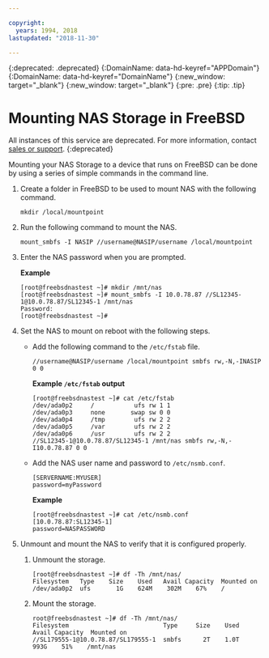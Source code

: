 ```yaml
---

copyright:
  years: 1994, 2018
lastupdated: "2018-11-30"

---
```

{:deprecated: .deprecated}
{:DomainName: data-hd-keyref="APPDomain"}
{:DomainName: data-hd-keyref="DomainName"}
{:new_window: target="_blank"}
{:new_window: target="_blank"}
{:pre: .pre}
{:tip: .tip}
 
# Mounting NAS Storage in FreeBSD

All instances of this service are deprecated. For more information, contact [sales or support](https://www.ibm.com/cloud-computing/bluemix/contact-us).
{:deprecated}

Mounting your NAS Storage to a device that runs on FreeBSD can be done by using a series of simple commands in the command line.

1. Create a folder in FreeBSD to be used to mount NAS with the following command.
   ```
   mkdir /local/mountpoint
   ```

2. Run the following command to mount the NAS.
   ```
   mount_smbfs -I NASIP //username@NASIP/username /local/mountpoint
   ```

3. Enter the NAS password when you are prompted.

   **Example**
   
   ```
   [root@freebsdnastest ~]# mkdir /mnt/nas
   [root@freebsdnastest ~]# mount_smbfs -I 10.0.78.87 //SL12345-1@10.0.78.87/SL12345-1 /mnt/nas
   Password:
   [root@freebsdnastest ~]#
   ```

4. Set the NAS to mount on reboot with the following steps.

   - Add the following command to the `/etc/fstab` file.
     ```
     //username@NASIP/username /local/mountpoint smbfs rw,-N,-INASIP 0 0
     ```
     
     **Example `/etc/fstab` output**
     ```
     [root@freebsdnastest ~]# cat /etc/fstab
     /dev/ada0p2     /           ufs rw 1 1
     /dev/ada0p3     none       swap sw 0 0
     /dev/ada0p4     /tmp        ufs rw 2 2
     /dev/ada0p5     /var        ufs rw 2 2
     /dev/ada0p6     /usr        ufs rw 2 2
     //SL12345-1@10.0.78.87/SL12345-1 /mnt/nas smbfs rw,-N,-I10.0.78.87 0 0
     ```

   - Add the NAS user name and password to `/etc/nsmb.conf`.
     ```
     [SERVERNAME:MYUSER]
     password=myPassword
     ```

     **Example**
     ```
     [root@freebsdnastest ~]# cat /etc/nsmb.conf
     [10.0.78.87:SL12345-1]
     password=NASPASSWORD
     ```

5. Unmount and mount the NAS to verify that it is configured properly.
   1. Unmount the storage.
   
      ```
      [root@freebsdnastest ~]# df -Th /mnt/nas/
      Filesystem   Type    Size    Used   Avail Capacity  Mounted on
      /dev/ada0p2  ufs       1G    624M    302M    67%    /  
      ```
      
   2. Mount the storage.
      
      ```
      root@freebsdnastest ~]# df -Th /mnt/nas/
      Filesystem                          Type     Size    Used   Avail Capacity  Mounted on
      //SL179555-1@10.0.78.87/SL179555-1  smbfs      2T    1.0T    993G    51%    /mnt/nas
      ```
